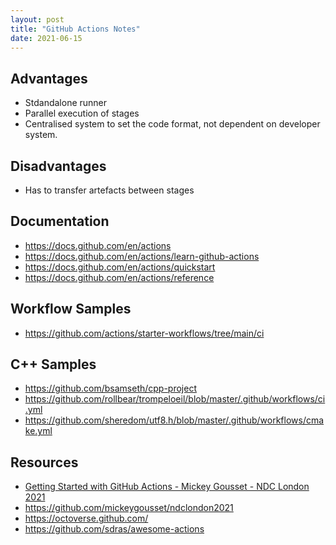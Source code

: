 ```yaml
---
layout: post
title: "GitHub Actions Notes"
date: 2021-06-15
---
```


## Advantages
* Stdandalone runner
* Parallel execution of stages
* Centralised system to set the code format, not dependent on developer system.

## Disadvantages
* Has to transfer artefacts between stages

## Documentation
* <https://docs.github.com/en/actions>
* <https://docs.github.com/en/actions/learn-github-actions>
* <https://docs.github.com/en/actions/quickstart>
* <https://docs.github.com/en/actions/reference>

## Workflow Samples
* <https://github.com/actions/starter-workflows/tree/main/ci>

## C++ Samples
* <https://github.com/bsamseth/cpp-project>
* <https://github.com/rollbear/trompeloeil/blob/master/.github/workflows/ci.yml>
* <https://github.com/sheredom/utf8.h/blob/master/.github/workflows/cmake.yml>

## Resources
* [Getting Started with GitHub Actions - Mickey Gousset - NDC London 2021](https://www.youtube.com/watch?v=r_tl0UAbNQ8)
* <https://github.com/mickeygousset/ndclondon2021>
* <https://octoverse.github.com/>
* <https://github.com/sdras/awesome-actions>
